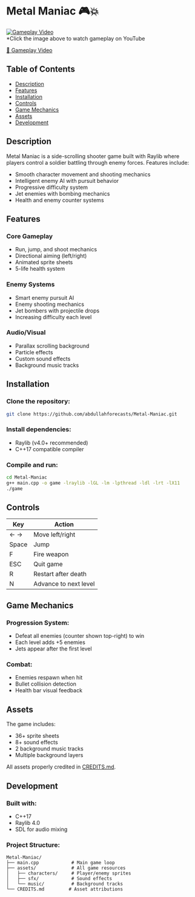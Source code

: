 # Metal Maniac 🎮💥

[![Gameplay Video](https://img.youtube.com/vi/YOUR_VIDEO_ID/0.jpg)](https://youtube.com/shorts/h3-jmia6l1M?si=Th_7YPBnEvFB8ox4)  
*Click the image above to watch gameplay on YouTube  

[🔫 Gameplay Video](https://youtube.com/shorts/h3-jmia6l1M?si=Th_7YPBnEvFB8ox4)

## Table of Contents
- [Description](#description)
- [Features](#features)
- [Installation](#installation)
- [Controls](#controls)
- [Game Mechanics](#game-mechanics)
- [Assets](#assets)
- [Development](#development)


## Description
Metal Maniac is a side-scrolling shooter game built with Raylib where players control a soldier battling through enemy forces. Features include:
- Smooth character movement and shooting mechanics
- Intelligent enemy AI with pursuit behavior
- Progressive difficulty system
- Jet enemies with bombing mechanics
- Health and enemy counter systems

## Features
### Core Gameplay
- Run, jump, and shoot mechanics
- Directional aiming (left/right)
- Animated sprite sheets
- 5-life health system

### Enemy Systems
- Smart enemy pursuit AI
- Enemy shooting mechanics
- Jet bombers with projectile drops
- Increasing difficulty each level

### Audio/Visual
- Parallax scrolling background
- Particle effects
- Custom sound effects
- Background music tracks

## Installation
### Clone the repository:
```bash
git clone https://github.com/abdullahforecasts/Metal-Maniac.git
```

### Install dependencies:
- Raylib (v4.0+ recommended)
- C++17 compatible compiler

### Compile and run:
```bash
cd Metal-Maniac
g++ main.cpp -o game -lraylib -lGL -lm -lpthread -ldl -lrt -lX11
./game
```

## Controls
| Key      | Action                |
|----------|----------------------|
| ← →  | Move left/right       |
| Space    | Jump                 |
| F        | Fire weapon          |
| ESC      | Quit game            |
| R        | Restart after death  |
| N        | Advance to next level|

## Game Mechanics
### Progression System:
- Defeat all enemies (counter shown top-right) to win
- Each level adds +5 enemies
- Jets appear after the first level

### Combat:
- Enemies respawn when hit
- Bullet collision detection
- Health bar visual feedback

## Assets
The game includes:
- 36+ sprite sheets
- 8+ sound effects
- 2 background music tracks
- Multiple background layers

All assets properly credited in [CREDITS.md](CREDITS.md).

## Development
### Built with:
- C++17
- Raylib 4.0
- SDL for audio mixing

### Project Structure:
```
Metal-Maniac/
├── main.cpp            # Main game loop
├── assets/             # All game resources
│   ├── characters/     # Player/enemy sprites
│   ├── sfx/            # Sound effects
│   └── music/          # Background tracks
└── CREDITS.md         # Asset attributions
```

